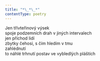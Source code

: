 ```yaml
---
title: "*\_*\_*"
contentType: poetry
---
```


<section>

Jen třívteřinový výsek  
spoje podzemních drah v jiných intervalech  
jen příchod lidí  
zbytky čehosi, s čím hledím v tmu  
zahlédnutí  
to náhlé trhnutí postav ve vybledlých pláštích

</section>
